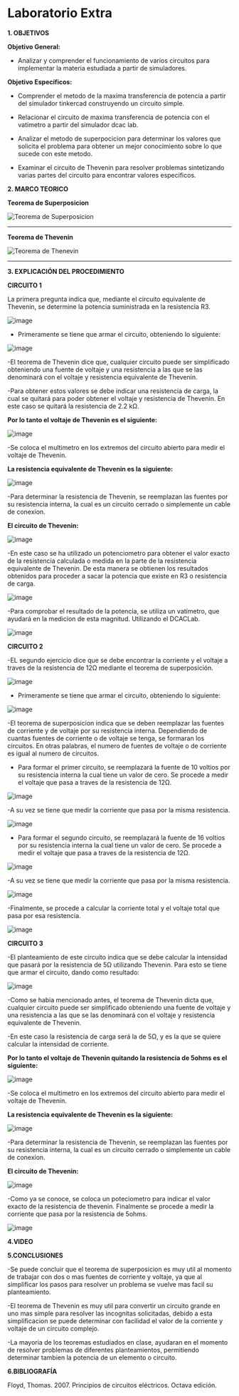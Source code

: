 # Laboratorio Extra

**1. OBJETIVOS** 

**Objetivo General:**

* Analizar y comprender el funcionamiento de varios circuitos para implementar la materia estudiada a partir de simuladores. 

**Objetivo Específicos:**

* Comprender el metodo de la maxima transferencia de potencia a partir del simulador tinkercad construyendo un circuito simple.

* Relacionar el circuito de maxima transferencia de potencia con el vatimetro a partir del simulador dcac lab. 

* Analizar el metodo de superpocicion para determinar los valores que solicita el problema para obtener un mejor conocimiento sobre lo que sucede con este metodo.

* Examinar el circuito de Thevenin para resolver problemas sintetizando varias partes del circuito para encontrar valores especificos. 

**2. MARCO TEORICO**

**Teorema de Superposicion**

![Teorema de Superposicion](https://user-images.githubusercontent.com/105677231/183779585-1b03486a-34cc-4254-8b9f-724ee45ec4a6.JPG)
***

**Teorema de Thevenin**

![Teorema de Thenevin](https://user-images.githubusercontent.com/105677231/183779622-ea299748-cc84-4351-994f-2c0c6d47798f.JPG)
***

**3. EXPLICACIÓN DEL PROCEDIMIENTO**

**CIRCUITO 1**

La primera pregunta indica que, mediante el circuito equivalente de Thevenin, se determine la potencia suministrada en la resistencia R3.

![image](https://user-images.githubusercontent.com/105677231/183782985-db0dea3b-fb36-4ad9-9761-4d5fa18efe9d.png)

- Primeramente se tiene que armar el circuito, obteniendo lo siguiente:

![image](https://user-images.githubusercontent.com/105677231/183783044-e79cb572-3baa-48fb-93a1-163bce45ba65.png)

-El teorema de Thevenin dice que, cualquier circuito puede ser simplificado obteniendo una fuente de voltaje y una resistencia a las que se las denominará con el voltaje y resistencia equivalente de Thevenin. 

-Para obtener estos valores se debe indicar una resistencia de carga, la cual se quitará para poder obtener el voltaje y resistencia de Thevenin. En este caso se quitará la resistencia de 2.2 kΩ. 

**Por lo tanto el voltaje de Thevenin es el siguiente:**

![image](https://user-images.githubusercontent.com/105677231/183783388-b08cdfaf-caae-4325-9f30-30032a37beef.png)

-Se coloca el multimetro en los extremos del circuito abierto para medir el voltaje de Thevenin.

**La resistencia equivalente de Thevenin es la siguiente:**

![image](https://user-images.githubusercontent.com/105677231/183783492-1861766b-7bc7-48e2-9e2f-c1dccba5ee8f.png)

-Para determinar la resistencia de Thevenin, se reemplazan las fuentes por su resistencia interna, la cual es un circuito cerrado o simplemente un cable de conexion. 

**El circuito de Thevenin:**

![image](https://user-images.githubusercontent.com/105677231/183783652-f708807f-f448-4112-8d55-019b02aa9df0.png)

-En este caso se ha utilizado un potenciometro para obtener el valor exacto de la resistencia calculada o medida en la parte de la resistencia equivalente de Thevenin. De esta manera se obtienen los resultados obtenidos para proceder a sacar la potencia que existe en R3 o resistencia de carga. 

![image](https://user-images.githubusercontent.com/105677231/183784022-a97cc58f-c4ef-4a8e-be4c-0725fa02398c.png)

-Para comprobar el resultado de la potencia, se utiliza un vatímetro, que ayudará en la medicion de esta magnitud. Utilizando el DCACLab.

![image](https://user-images.githubusercontent.com/105677231/183783895-b79c66d6-6493-4159-995a-2f201475a55f.png)

**CIRCUITO 2**

-EL segundo ejercicio dice que se debe encontrar la corriente y el voltaje a traves de la resistencia de 12Ω mediante el teorema de superposición. 

![image](https://user-images.githubusercontent.com/105677231/184025417-de69e5de-ced4-4843-bcd7-13b23b2bac79.png)

- Primeramente se tiene que armar el circuito, obteniendo lo siguiente:

![image](https://user-images.githubusercontent.com/105677231/184025522-6f4939d2-ff9f-48ce-a7b1-2b6782ca41f6.png)

-El teorema de superposicion indica que se deben reemplazar las fuentes de corriente y de voltaje por su resistencia interna. Dependiendo de cuantas fuentes de corriente o de voltaje se tenga, se formaran los circuitos. En otras palabras, el numero de fuentes de voltaje o de corriente es igual al numero de circuitos. 

- Para formar el primer circuito, se reemplazará la fuente de 10 voltios por su resistencia interna la cual tiene un valor de cero. Se procede a medir el voltaje que pasa a traves de la resistencia de 12Ω. 

![image](https://user-images.githubusercontent.com/105677231/184026134-cc6a5c34-628a-4097-a9ae-0053ee37878e.png)

-A su vez se tiene que medir la corriente que pasa por la misma resistencia. 

![image](https://user-images.githubusercontent.com/105677231/184026187-53b5c655-e427-4b80-9b05-15fbdbaac993.png)

- Para formar el segundo circuito, se reemplazará la fuente de 16 voltios por su resistencia interna la cual tiene un valor de cero. Se procede a medir el voltaje que pasa a traves de la resistencia de 12Ω.

![image](https://user-images.githubusercontent.com/105677231/184026239-e6371258-e220-4513-8ce5-01c3bf17e0f9.png)

-A su vez se tiene que medir la corriente que pasa por la misma resistencia. 

![image](https://user-images.githubusercontent.com/105677231/184026273-666f299a-b28c-451d-b0b7-4b70a42200ec.png)

-Finalmente, se procede a calcular la corriente total y el voltaje total que pasa por esa resistencia. 

![image](https://user-images.githubusercontent.com/105677231/184026490-f43f9068-8572-46e9-9576-b8bcf6bba889.png)


**CIRCUITO 3**

-El planteamiento de este circuito indica que se debe calcular la intensidad que pasará por la resistencia de 5Ω utilizando Thevenin. Para esto se tiene que armar el circuito, dando como resultado: 

![image](https://user-images.githubusercontent.com/105677231/184026741-e5be52fb-0a2d-49a2-ad8f-7efd16288dff.png)

-Como se habia mencionado antes, el teorema de Thevenin dicta que, cualquier circuito puede ser simplificado obteniendo una fuente de voltaje y una resistencia a las que se las denominará con el voltaje y resistencia equivalente de Thevenin. 

-En este caso la resistencia de carga será la de 5Ω, y es la que se quiere calcular la intensidad de corriente. 

**Por lo tanto el voltaje de Thevenin quitando la resistencia de 5ohms es el siguiente:**

![image](https://user-images.githubusercontent.com/105677231/184026942-446332a0-7f51-422b-a0ac-1a47b20ccda1.png)

-Se coloca el multimetro en los extremos del circuito abierto para medir el voltaje de Thevenin.

**La resistencia equivalente de Thevenin es la siguiente:**

![image](https://user-images.githubusercontent.com/105677231/184027030-2a4a2cc0-ea7c-4384-8a54-1c45fc30fc23.png)

-Para determinar la resistencia de Thevenin, se reemplazan las fuentes por su resistencia interna, la cual es un circuito cerrado o simplemente un cable de conexion. 

**El circuito de Thevenin:**

![image](https://user-images.githubusercontent.com/105677231/184027097-a899518b-3d50-4966-afdb-c2f0019322d1.png)

-Como ya se conoce, se coloca un poteciometro para indicar el valor exacto de la resistencia de thevenin. Finalmente se procede a medir la corriente que pasa por la resistencia de 5ohms.

![image](https://user-images.githubusercontent.com/105677231/184027294-69a36013-4228-414c-9138-df16f81a010b.png)

**4.VIDEO**

**5.CONCLUSIONES**

-Se puede concluir que el teorema de superposicion es muy util al momento de trabajar con dos o mas fuentes de corriente y voltaje, ya que al simplificar los pasos para resolver un problema se vuelve mas facil su planteamiento.

-El teorema de Thevenin es muy util para convertir un circuito grande en uno mas simple para resolver las incognitas solicitadas, debido a esta simplificacion se puede determinar con facilidad el valor de la corriente y voltaje de un circuito complejo.

-La mayoria de los teoremas estudiados en clase, ayudaran en el momento de resolver problemas de diferentes planteamientos, permitiendo determinar tambien la potencia de un elemento o circuito. 

**6.BIBLIOGRAFÍA**

Floyd, Thomas. 2007. Principios de circuitos eléctricos. Octava edición.




